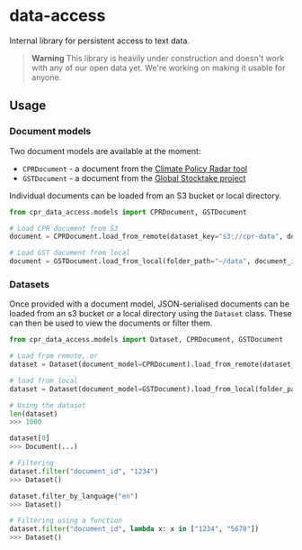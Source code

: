 # data-access

Internal library for persistent access to text data.

> **Warning**
> This library is heavily under construction and doesn't work with any of our open data yet. We're working on making it usable for anyone.

## Usage

### Document models

Two document models are available at the moment:

* `CPRDocument` - a document from the [Climate Policy Radar tool](https://app.climatepolicyradar.org)
* `GSTDocument` - a document from the [Global Stocktake project](https://github.com/climatepolicyradar/global-stocktake)

Individual documents can be loaded from an S3 bucket or local directory.

``` py
from cpr_data_access.models import CPRDocument, GSTDocument

# Load CPR document from S3
document = CPRDocument.load_from_remote(dataset_key="s3://cpr-data", document_id="1234")

# Load GST document from local
document = GSTDocument.load_from_local(folder_path="~/data", document_id="1234")
```

### Datasets

Once provided with a document model, JSON-serialised documents can be loaded from an s3 bucket or a local directory using the `Dataset` class. These can then be used to view the documents or filter them.

``` py
from cpr_data_access.models import Dataset, CPRDocument, GSTDocument

# Load from remote, or 
dataset = Dataset(document_model=CPRDocument).load_from_remote(dataset_key="s3://cpr-data", limit=1000)

# load from local
dataset = Dataset(document_model=GSTDocument).load_from_local(folder_path="~/data")

# Using the dataset
len(dataset)
>>> 1000

dataset[0]
>>> Document(...)

# Filtering
dataset.filter("document_id", "1234")
>>> Dataset()

dataset.filter_by_language("en")
>>> Dataset()

# Filtering using a function
dataset.filter("document_id", lambda x: x in ["1234", "5678"])
>>> Dataset()
```
